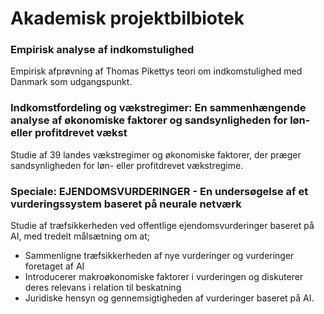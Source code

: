 # Akademisk projektbilbiotek

### **Empirisk analyse af indkomstulighed**
Empirisk afprøvning af Thomas Pikettys teori om indkomstulighed med Danmark som udgangspunkt.

### **Indkomstfordeling og vækstregimer: En sammenhængende analyse af økonomiske faktorer og sandsynligheden for løn- eller profitdrevet vækst**
Studie af 39 landes vækstregimer og økonomiske faktorer, der præger sandsynligheden for løn- eller profitdrevet vækstregime.

### Speciale: EJENDOMSVURDERINGER - En undersøgelse af et vurderingssystem baseret på neurale netværk
Studie af træfsikkerheden ved offentlige ejendomsvurderinger baseret på AI, med tredelt målsætning om at;
* Sammenligne træfsikkerheden af nye vurderinger og vurderinger foretaget af AI
* Introducerer makroøkonomiske faktorer i vurderingen og diskuterer deres relevans i relation til beskatning
* Juridiske hensyn og gennemsigtigheden af vurderinger baseret på AI.
